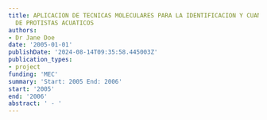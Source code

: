 ```yaml
---
title: APLICACION DE TECNICAS MOLECULARES PARA LA IDENTIFICACION Y CUANTIFICACION
  DE PROTISTAS ACUATICOS
authors:
- Dr Jane Doe
date: '2005-01-01'
publishDate: '2024-08-14T09:35:58.445003Z'
publication_types:
- project
funding: 'MEC'
summary: 'Start: 2005 End: 2006'
start: '2005'
end: '2006'
abstract: ' - '
---
```

